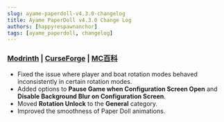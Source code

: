```yaml
---
slug: ayame-paperdoll-v4.3.0-changelog
title: Ayame PaperDoll v4.3.0 Change Log
authors: [happyrespawnanchor]
tags: [ayame_paperdoll, changelog]
---
```

### [Modrinth](https://modrinth.com/mod/ayame-paperdoll) | [CurseForge](https://www.curseforge.com/minecraft/mc-mods/ayame-paperdoll) | [MC百科](https://www.mcmod.cn/class/17015.html)
- Fixed the issue where player and boat rotation modes behaved inconsistently in certain rotation modes.  
- Added options to **Pause Game when Configuration Screen Open** and **Disable Background Blur on Configuration Screen**.
- Moved **Rotation Unlock** to the **General** category.
- Improved the smoothness of Paper Doll animations.
<!-- truncate -->
